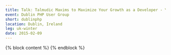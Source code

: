 ```yaml
---
title: Talk: Talmudic Maxims to Maximize Your Growth as a Developer - Yitzchok Willroth
event: Dublin PHP User Group
short: dublinphp
location: Dublin, Ireland
leg: uk-winter
date: 2015-02-09
---
```

{% block content %}
{% endblock %}